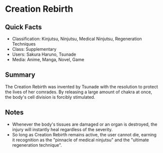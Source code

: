 # Creation Rebirth

## Quick Facts
- Classification: Kinjutsu, Ninjutsu, Medical Ninjutsu, Regeneration Techniques
- Class: Supplementary
- Users: Sakura Haruno, Tsunade
- Media: Anime, Manga, Novel, Game

## Summary
The Creation Rebirth was invented by Tsunade with the resolution to protect the lives of her comrades. By releasing a large amount of chakra at once, the body's cell division is forcibly stimulated.

## Notes
- Whenever the body's tissues are damaged or an organ is destroyed, the injury will instantly heal regardless of the severity.
- So long as Creation Rebirth remains active, the user cannot die, earning it recognition as the "pinnacle of medical ninjutsu" and the "ultimate regeneration technique".
